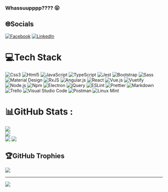 ### Whassuupppp???? 😝

## 🌐Socials
[![Facebook](https://img.shields.io/badge/Facebook-%231877F2.svg?logo=Facebook&logoColor=white)](https://facebook.com/rafael.perini.186) [![LinkedIn](https://img.shields.io/badge/LinkedIn-%230077B5.svg?logo=linkedin&logoColor=white)](https://linkedin.com/in/rafael-perini-de-souza-11646a177) 

# 💻Tech Stack
![Css3](https://img.shields.io/badge/Css3-%231572B6.svg?style=flat&logo=css3&logoColor=white) ![Html5](https://img.shields.io/badge/Html5-%23E34F26.svg?style=flat&logo=html5&logoColor=white) ![JavaScript](https://img.shields.io/badge/JavaScript-%23323330.svg?style=flat&logo=javascript&logoColor=%23F7DF1E) ![TypeScript](https://img.shields.io/badge/TypeScript-%23007ACC.svg?style=flat&logo=typescript&logoColor=white) ![Jest](https://img.shields.io/badge/Jest-C21325.svg?style=flat&logo=jest&logoColor=white) ![Bootstrap](https://img.shields.io/badge/Bootstrap-%23563D7C.svg?style=flat&logo=bootstrap&logoColor=white) ![Sass](https://img.shields.io/badge/Sass-hotpink.svg?style=flat&logo=SASS&logoColor=white) ![Material Design](https://img.shields.io/badge/Material%20Design-757575.svg?style=flat&logo=material%20design&logoColor=white) ![RxJS](https://img.shields.io/badge/RxJS-%23B7178C.svg?style=flat&logo=reactivex&logoColor=white) ![Angular.js](https://img.shields.io/badge/Angular.js-%23E23237.svg?style=flat&logo=angularjs&logoColor=white) ![React](https://img.shields.io/badge/React-%2320232a.svg?style=flat&logo=react&logoColor=%2361DAFB) ![Vue.js](https://img.shields.io/badge/Vue.js-%2335495e.svg?style=flat&logo=vuedotjs&logoColor=%234FC08D) ![Vuetify](https://img.shields.io/badge/Vuetify-1867C0?style=flat&logo=vuetify&logoColor=AEDDFF) ![Node.js](https://img.shields.io/badge/Node.js-6DA55F?style=flat&logo=node.js&logoColor=white) ![Npm](https://img.shields.io/badge/Npm-%23000000.svg?style=flat&logo=npm&logoColor=white) ![Electron](https://img.shields.io/badge/Electron-191970?style=flat&logo=Electron&logoColor=white) ![jQuery](https://img.shields.io/badge/JQuery-%230769AD.svg?style=flat&logo=jquery&logoColor=white) ![ESLint](https://img.shields.io/badge/ESLint-4B3263?style=flat&logo=eslint&logoColor=white) ![Prettier](https://img.shields.io/badge/Prettier-1A2C34?style=flat&logo=prettier&logoColor=white) ![Markdown](https://img.shields.io/badge/Markdown-%23000000.svg?style=flat&logo=markdown&logoColor=white) ![Trello](https://img.shields.io/badge/Trello-%23026AA7.svg?style=flat&logo=Trello&logoColor=white) ![Visual Studio Code](https://img.shields.io/badge/Visual_Studio_Code-0078D4.svg?style=flat&logo=visual%20studio%20code&logoColor=white) ![Postman](https://img.shields.io/badge/Postman-FF6C37?style=flat&logo=postman&logoColor=white) ![Linux Mint](https://img.shields.io/badge/Linux_Mint-87CF3E?style=flat&logo=linux-mint&logoColor=white)

# 📊GitHub Stats :
![](https://github-readme-stats.vercel.app/api?username=rafael-perini&theme=dark&hide_border=false&include_all_commits=true&count_private=true)<br/>
![](https://github-readme-streak-stats.herokuapp.com/?user=rafael-perini&theme=dark&hide_border=false)<br/>
![](https://github-readme-stats.vercel.app/api/top-langs/?username=rafael-perini&theme=dark&hide_border=false&include_all_commits=true&count_private=true&layout=compact)
![](https://github-readme-stats.vercel.app/api/wakatime?username=rafaelperini&theme=dark&langs_count=5&layout=compact)


## 🏆GitHub Trophies
![](https://github-profile-trophy.vercel.app/?username=rafael-perini&theme=darkhub&margin-w=4)

---
![](https://visitcount.itsvg.in/api?id=rafael-perini&icon=4&color=3)
